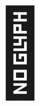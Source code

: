 <h1 style="font-size: 200pt">👋</h1>

<!--a href="https://sourcerer.io/vinhowe">
  <img src="https://sourcerer.io/icons/logo-sharing.svg"height="48px" alt="Sourcerer">
</a-->

<!--
**vinhowe/vinhowe** is a ✨ _special_ ✨ repository because its `README.md` (this file) appears on your GitHub profile.

Here are some ideas to get you started:

- 🔭 I’m currently working on ...
- 🌱 I’m currently learning ...
- 👯 I’m looking to collaborate on ...
- 🤔 I’m looking for help with ...
- 💬 Ask me about ...
- 📫 How to reach me: ...
- 😄 Pronouns: ...
- ⚡ Fun fact: ...
-->
